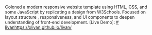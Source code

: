   Coloned a modern responsive website template using HTML, CSS, and some JavaScript by replicating a design from W3Schools. Focused on layout structure , responsiveness, and UI components to deepen understanding of front-end development.
[Live Demo]:
[# livan](https://xlivan.github.io/livan/)https://xlivan.github.io/livan/
